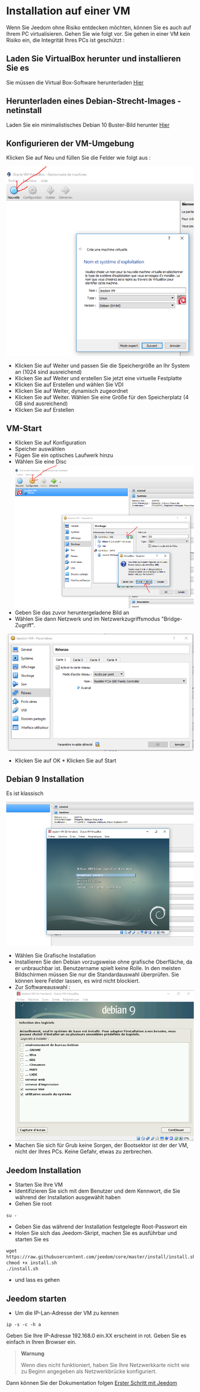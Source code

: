 # Installation auf einer VM

Wenn Sie Jeedom ohne Risiko entdecken möchten, können Sie es auch auf Ihrem PC virtualisieren. Gehen Sie wie folgt vor. Sie gehen in einer VM kein Risiko ein, die Integrität Ihres PCs ist geschützt :

## Laden Sie VirtualBox herunter und installieren Sie es

Sie müssen die Virtual Box-Software herunterladen [Hier](https://download.virtualbox.org/virtualbox/6.1.6/VirtualBox-6.1.6-137129-Win.exe)

## Herunterladen eines Debian-Strecht-Images - netinstall

Laden Sie ein minimalistisches Debian 10 Buster-Bild herunter [Hier](https://cdimage.debian.org/debian-cd/current/amd64/bt-cd/debian-10.3.0-amd64-netinst.iso.torrent)

## Konfigurieren der VM-Umgebung

Klicken Sie auf Neu und füllen Sie die Felder wie folgt aus :

![VirtualBox1](images/VirtualBox1.PNG)

-   Klicken Sie auf Weiter und passen Sie die Speichergröße an Ihr System an (1024 sind ausreichend)
-   Klicken Sie auf Weiter und erstellen Sie jetzt eine virtuelle Festplatte
-   Klicken Sie auf Erstellen und wählen Sie VDI
-   Klicken Sie auf Weiter, dynamisch zugeordnet
-   Klicken Sie auf Weiter. Wählen Sie eine Größe für den Speicherplatz (4 GB sind ausreichend)
-   Klicken Sie auf Erstellen

## VM-Start

-   Klicken Sie auf Konfiguration
-   Speicher auswählen
-   Fügen Sie ein optisches Laufwerk hinzu
-   Wählen Sie eine Disc
![VirtualBox2](images/VirtualBox2.PNG)
-   Geben Sie das zuvor heruntergeladene Bild an
-   Wählen Sie dann Netzwerk und im Netzwerkzugriffsmodus "Bridge-Zugriff".

![VirtualBox3](images/VirtualBox3.PNG)

-   Klicken Sie auf OK \* Klicken Sie auf Start

## Debian 9 Installation

Es ist klassisch

![VirtualBox4](images/VirtualBox4.PNG)

-   Wählen Sie Grafische Installation
-   Installieren Sie den Debian vorzugsweise ohne grafische Oberfläche, da er unbrauchbar ist. Benutzername spielt keine Rolle. In den meisten Bildschirmen müssen Sie nur die Standardauswahl überprüfen. Sie können leere Felder lassen, es wird nicht blockiert.
-   Zur Softwareauswahl :
![VirtualBox5](images/VirtualBox5.PNG)
-   Machen Sie sich für Grub keine Sorgen, der Bootsektor ist der der VM, nicht der Ihres PCs. Keine Gefahr, etwas zu zerbrechen.

## Jeedom Installation

-   Starten Sie Ihre VM
-   Identifizieren Sie sich mit dem Benutzer und dem Kennwort, die Sie während der Installation ausgewählt haben
-   Gehen Sie root

``su -``

-   Geben Sie das während der Installation festgelegte Root-Passwort ein
-   Holen Sie sich das Jeedom-Skript, machen Sie es ausführbar und starten Sie es

````
wget https://raw.githubusercontent.com/jeedom/core/master/install/install.sh
chmod +x install.sh
./install.sh
````

-   und lass es gehen

## Jeedom starten

-   Um die IP-Lan-Adresse der VM zu kennen

````
ip -s -c -h a
````

Geben Sie Ihre IP-Adresse 192.168.0 ein.XX erscheint in rot. Geben Sie es einfach in Ihren Browser ein.

> **Warnung**
>
> Wenn dies nicht funktioniert, haben Sie Ihre Netzwerkkarte nicht wie zu Beginn angegeben als Netzwerkbrücke konfiguriert.

Dann können Sie der Dokumentation folgen [Erster Schritt mit Jeedom](https://doc.jeedom.com/de_DE/premiers-pas/index)
